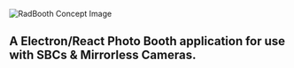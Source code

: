 ![RadBooth Concept Image](https://i.imgur.com/uBZoDXb.jpg)

## A Electron/React Photo Booth application for use with SBCs & Mirrorless Cameras.
